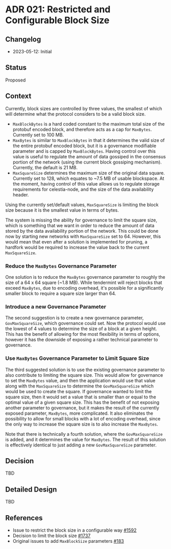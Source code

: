 # ADR 021: Restricted and Configurable Block Size

## Changelog

- 2023-05-12: Initial

## Status

Proposed

## Context

Currently, block sizes are controlled by three values, the smallest of which will determine what the protocol considers to be a valid block size.

- `MaxBlockBytes` is a hard coded constant to the maximum total size of the protobuf encoded block, and therefore acts as a cap for `MaxBytes`. Currently set to 100 MB.
- `MaxBytes` is similar to `MaxBlockBytes` in that it determines the valid size of the entire protobuf encoded block, but it is a governance modifiable parameter and is capped by `MaxBlockBytes`. Having control over this value is useful to regulate the amount of data gossiped in the consensus portion of the network (using the current block gossiping mechanism). Currently, the default is 21 MB.
- `MaxSquareSize` determines the maximum size of the original data square. Currently set to 128, which equates to ~7.5 MB of usable blockspace. At the moment, having control of this value allows us to regulate storage requirements for celestia-node, and the size of the data availability header.

Using the currently set/default values, `MaxSquareSize` is limiting the block size because it is the smallest value in terms of bytes.

The system is missing the ability for governance to limit the square size, which is something that we want in order to reduce the amount of data stored by the data availability portion of the network. This could be done now by starting new networks with `MaxSquareSize` set to 64. However, this would mean that even after a solution is implemented for pruning, a hardfork would be required to increase the value back to the current `MaxSquareSize`.

### Reduce the `MaxBytes` Governance Parameter

One solution is to reduce the `MaxBytes` governance parameter to roughly the size of a 64 x 64 square (~1.8 MB). While tendermint will reject blocks that exceed `MaxBytes`, due to encoding overhead, it's possible for a significantly smaller block to require a square size larger than 64.

### Introduce a new Governance Parameter

The second suggestion is to create a new governance parameter, `GovMaxSquareSize`, which governance could set. Now the protocol would use the lowest of 4 values to determine the size of a block at a given height. This has the benefit of allowing for the most flexibility in terms of options, however it has the downside of exposing a rather technical parameter to governance.

### Use `MaxBytes` Governance Parameter to Limit Square Size

The third suggested solution is to use the existing governance parameter to also contribute to limiting the square size. This would allow for governance to set the `MaxBytes` value, and then the application would use that value along with the `MaxSquareSize` to determine the `GovMaxSquareSize` which would be used to create the square. If governance wanted to limit the square size, then it would set a value that is smaller than or equal to the optimal value of a given square size. This has the benefit of not exposing another parameter to governance, but it makes the result of the currently exposed parameter, `MaxBytes`, more complicated. It also eliminates the possibility to allow for small blocks with a lot of encoding overhead, since the only way to increase the square size is to also increase the `MaxBytes`. 

Note that there is technically a fourth solution, where the `GovMaxSquareSize` is added, and it determines the value for `MaxBytes`. The result of this solution is effectively identical to just adding a new `GovMaxSquareSize` parameter.

## Decision

TBD

## Detailed Design

TBD

## References

- Issue to restrict the block size in a configurable way [#1592](https://github.com/celestiaorg/celestia-app/issues/1592)
- Decision to limit the block size [#1737](https://github.com/celestiaorg/celestia-app/issues/1737)
- Original issues to add `MaxBlockSize` parameters [#183](https://github.com/celestiaorg/celestia-app/issues/183)